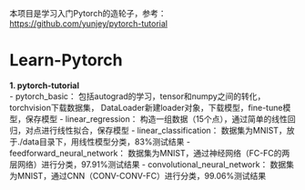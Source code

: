 本项目是学习入门Pytorch的造轮子，参考：https://github.com/yunjey/pytorch-tutorial
# Learn-Pytorch
**1. pytorch-tutorial**  
    - pytorch_basic：
    包括autograd的学习，tensor和numpy之间的转化，torchvision下载数据集，
    DataLoader新建loader对象，下载模型，fine-tune模型，保存模型
    - linear_regression：
    构造一组数据（15个点），通过简单的线性回归，对点进行线性拟合，保存模型
    - linear_classification：
    数据集为MNIST，放于./data目录下，用线性模型分类，83%测试结果
    - feedforward_neural_network：
    数据集为MNIST，通过神经网络（FC-FC的两层网络）进行分类，97.91%测试结果
    - convolutional_neural_network：
    数据集为MNIST，通过CNN（CONV-CONV-FC）进行分类，99.06%测试结果
